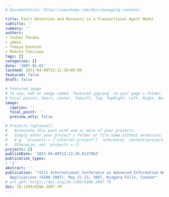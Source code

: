 ```yaml
---
# Documentation: https://wowchemy.com/docs/managing-content/

title: Fault Detection and Recovery in a Transactional Agent Model
subtitle: ''
summary: ''
authors:
- Youhei Tanaka
- admin
- Tomoya Enokido
- Makoto Takizawa
tags: []
categories: []
date: '2007-01-01'
lastmod: 2021-04-08T22:12:26+09:00
featured: false
draft: false

# Featured image
# To use, add an image named `featured.jpg/png` to your page's folder.
# Focal points: Smart, Center, TopLeft, Top, TopRight, Left, Right, BottomLeft, Bottom, BottomRight.
image:
  caption: ''
  focal_point: ''
  preview_only: false

# Projects (optional).
#   Associate this post with one or more of your projects.
#   Simply enter your project's folder or file name without extension.
#   E.g. `projects = ["internal-project"]` references `content/project/deep-learning/index.md`.
#   Otherwise, set `projects = []`.
projects: []
publishDate: '2021-04-08T13:12:26.813796Z'
publication_types:
- '1'
abstract: ''
publication: '*21st International Conference on Advanced Information Networking and
  Applications (AINA 2007), May 21-23, 2007, Niagara Falls, Canada*'
# url_pdf: https://doi.org/10.1109/AINA.2007.70
doi: 10.1109/AINA.2007.70
---
```

